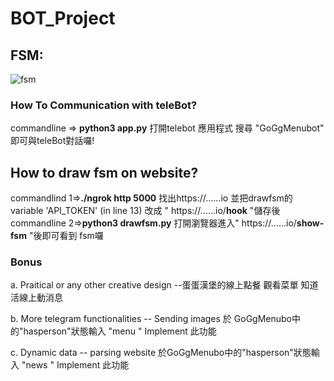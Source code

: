 # BOT_Project
## FSM:
![fsm](https://i.imgur.com/n7iFLqi.png)


###  How To Communication with teleBot?
commandline => **python3 app.py**
打開telebot 應用程式 搜尋 "GoGgMenubot" 即可與teleBot對話囉!

## How to draw fsm on website?
commandlind 1=>**./ngrok http 5000**
找出https://......io
並把drawfsm的variable 'API_TOKEN'  (in line 13) 改成 " https://......io/**hook**  "儲存後
commandline 2=>**python3 drawfsm.py**
打開瀏覽器進入" https://......io/**show-fsm** "後即可看到 fsm囉

### Bonus
a. Praitical or any other creative design --蛋蛋漢堡的線上點餐 觀看菜單 知道活線上動消息

b. More telegram functionalities -- Sending images 於 GoGgMenubo中的"hasperson"狀態輸入 "menu " Implement 此功能

c. Dynamic data -- parsing website 於GoGgMenubo中的"hasperson"狀態輸入 "news " Implement 此功能
